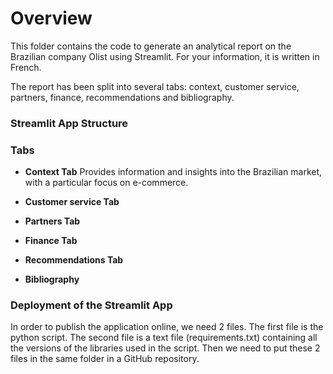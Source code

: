 # Overview

This folder contains the code to generate an analytical report on the Brazilian company Olist using Streamlit. For your information, it is written in French. 

The report has been split into several tabs: context, customer service, partners, finance, recommendations and bibliography. 

### Streamlit App Structure


### Tabs
- **Context Tab**
  Provides information and insights into the Brazilian market, with a particular focus on e-commerce.

- **Customer service Tab**
- **Partners Tab**
- **Finance Tab**
- **Recommendations Tab**
- **Bibliography**

### Deployment of the Streamlit App
In order to publish the application online, we need 2 files. The first file is the python script. The second file is a text file (requirements.txt) containing all the versions of the libraries used in the script. 
Then we need to put these 2 files in the same folder in a GitHub repository. 
